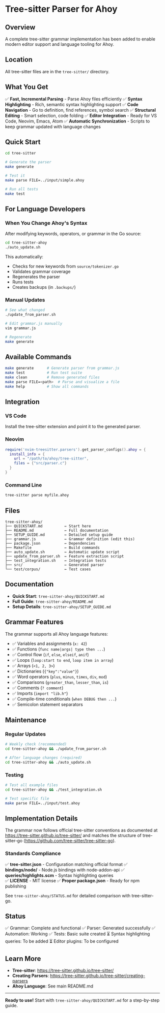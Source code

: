 # Tree-sitter Parser for Ahoy

## Overview

A complete tree-sitter grammar implementation has been added to enable modern editor support and language tooling for Ahoy.

## Location

All tree-sitter files are in the `tree-sitter/` directory.

## What You Get

✅ **Fast, Incremental Parsing** - Parse Ahoy files efficiently
✅ **Syntax Highlighting** - Rich, semantic syntax highlighting support
✅ **Code Navigation** - Go to definition, find references, symbol search
✅ **Structural Editing** - Smart selection, code folding
✅ **Editor Integration** - Ready for VS Code, Neovim, Emacs, Atom
✅ **Automatic Synchronization** - Scripts to keep grammar updated with language changes

## Quick Start

```bash
cd tree-sitter

# Generate the parser
make generate

# Test it
make parse FILE=../input/simple.ahoy

# Run all tests
make test
```

## For Language Developers

### When You Change Ahoy's Syntax

After modifying keywords, operators, or grammar in the Go source:

```bash
cd tree-sitter-ahoy
./auto_update.sh
```

This automatically:
- Checks for new keywords from `source/tokenizer.go`
- Validates grammar coverage
- Regenerates the parser
- Runs tests
- Creates backups (in `.backups/`)

### Manual Updates

```bash
# See what changed
./update_from_parser.sh

# Edit grammar.js manually
vim grammar.js

# Regenerate
make generate
```

## Available Commands

```bash
make generate      # Generate parser from grammar.js
make test          # Run test suite
make clean         # Remove generated files
make parse FILE=<path>  # Parse and visualize a file
make help          # Show all commands
```

## Integration

### VS Code

Install the tree-sitter extension and point it to the generated parser.

### Neovim

```lua
require('nvim-treesitter.parsers').get_parser_configs().ahoy = {
  install_info = {
    url = "/path/to/ahoy/tree-sitter",
    files = {"src/parser.c"}
  }
}
```

### Command Line

```bash
tree-sitter parse myfile.ahoy
```

## Files

```
tree-sitter-ahoy/
├── QUICKSTART.md          ← Start here
├── README.md              ← Full documentation
├── SETUP_GUIDE.md         ← Detailed setup guide
├── grammar.js             ← Grammar definition (edit this)
├── package.json           ← Dependencies
├── Makefile               ← Build commands
├── auto_update.sh         ← Automatic update script
├── update_from_parser.sh  ← Feature extraction script
├── test_integration.sh    ← Integration tests
├── src/                   ← Generated parser
└── test/corpus/           ← Test cases
```

## Documentation

- **Quick Start**: `tree-sitter-ahoy/QUICKSTART.md`
- **Full Guide**: `tree-sitter-ahoy/README.md`
- **Setup Details**: `tree-sitter-ahoy/SETUP_GUIDE.md`

## Grammar Features

The grammar supports all Ahoy language features:

- ✅ Variables and assignments (`x: 42`)
- ✅ Functions (`func name|args| type then ...`)
- ✅ Control flow (`if`, `else`, `elseif`, `anif`)
- ✅ Loops (`loop:start to end`, `loop item in array`)
- ✅ Arrays (`<1, 2, 3>`)
- ✅ Dictionaries (`{"key":"value"}`)
- ✅ Word operators (`plus`, `minus`, `times`, `div`, `mod`)
- ✅ Comparisons (`greater_than`, `lesser_than`, `is`)
- ✅ Comments (`? comment`)
- ✅ Imports (`import "lib.h"`)
- ✅ Compile-time conditionals (`when DEBUG then ...`)
- ✅ Semicolon statement separators

## Maintenance

### Regular Updates

```bash
# Weekly check (recommended)
cd tree-sitter-ahoy && ./update_from_parser.sh

# After language changes (required)
cd tree-sitter-ahoy && ./auto_update.sh
```

### Testing

```bash
# Test all example files
cd tree-sitter-ahoy && ./test_integration.sh

# Test specific file
make parse FILE=../input/test.ahoy
```

## Implementation Details

The grammar now follows official tree-sitter conventions as documented at https://tree-sitter.github.io/tree-sitter/ and matches the structure of tree-sitter-go (https://github.com/tree-sitter/tree-sitter-go).

### Standards Compliance

✅ **tree-sitter.json** - Configuration matching official format
✅ **bindings/node/** - Node.js bindings with node-addon-api
✅ **queries/highlights.scm** - Syntax highlighting queries  
✅ **LICENSE** - MIT license
✅ **Proper package.json** - Ready for npm publishing

See `tree-sitter-ahoy/STATUS.md` for detailed comparison with tree-sitter-go.

## Status

✅ Grammar: Complete and functional
✅ Parser: Generated successfully
✅ Automation: Working
✅ Tests: Basic suite created
⏳ Syntax highlighting queries: To be added
⏳ Editor plugins: To be configured

## Learn More

- **Tree-sitter**: https://tree-sitter.github.io/tree-sitter/
- **Creating Parsers**: https://tree-sitter.github.io/tree-sitter/creating-parsers
- **Ahoy Language**: See main README.md

---

**Ready to use!** Start with `tree-sitter-ahoy/QUICKSTART.md` for a step-by-step guide.
